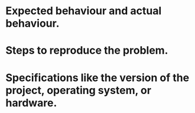 # Expected behaviour and actual behaviour.

# Steps to reproduce the problem.

# Specifications like the version of the project, operating system, or hardware.
